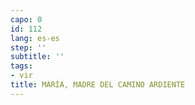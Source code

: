 ```yaml
---
capo: 0
id: 112
lang: es-es
step: ''
subtitle: ''
tags:
- vir
title: MARÍA, MADRE DEL CAMINO ARDIENTE
---
```

